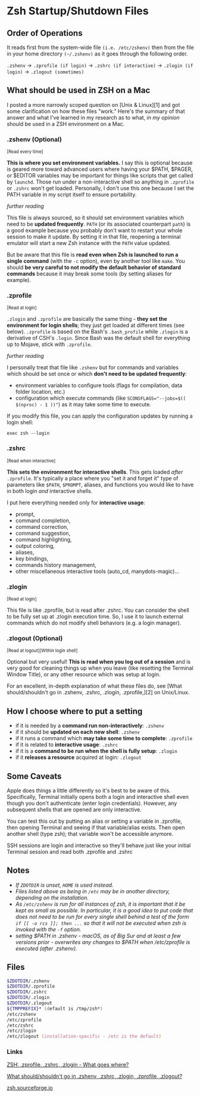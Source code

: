 # Zsh Startup/Shutdown Files

## Order of Operations

It reads first from the system-wide file `(i.e. /etc/zshenv)` then from the file in your home directory `(~/.zshenv)` as it goes through the following order.

`.zshenv` → `.zprofile (if login)` → `.zshrc (if interactive)` → `.zlogin (if login)` → `.zlogout (sometimes)`

## What should be used in ZSH on a Mac

I posted a more narrowly scoped question on [Unix & Linux][1] and got some clarification on how these files "work."  Here's the summary of that answer and what I've learned in my research as to what, *in my opinion* should be used in a ZSH environment on a Mac.

### .zshenv (Optional)

<sup>[Read every time]</sup>

**This is where you set environment variables.**  I say this is optional because is geared more toward advanced users where having your $PATH, $PAGER, or $EDITOR variables may be important for things like scripts that get called by `launchd`.  Those run under a non-interactive shell so anything in `.zprofile` or `.zshrc` won't get loaded.  Personally, I don't use this one because I set the PATH variable in my script itself to ensure portability.

*further reading*

This file is always sourced, so it should set environment variables which need to be **updated frequently**. `PATH` (or its associated counterpart `path`) is a good example because you probably don't want to restart your whole session to make it update. By setting it in that file, reopening a terminal emulator will start a new Zsh instance with the `PATH` value updated.

But be aware that this file is **read even when Zsh is launched to run a single command** (with the `-c` option), even by another tool like `make`. You should **be very careful to not modify the default behavior of standard commands** because it may break some tools (by setting aliases for example).

### .zprofile

<sup>[Read at login]</sup>

`.zlogin` and `.zprofile` are basically the same thing - **they set the environment for login shells**; they just get loaded at different times (see below).  `.zprofile` is based on the Bash's `.bash_profile` while `.zlogin` is a derivative of CSH's `.login`.  Since Bash was the default shell for everything up to Mojave, stick with `.zprofile`.

*further reading*

I personally treat that file like `.zshenv` but for commands and variables which should be set once or which **don't need to be updated frequently**:

* environment variables to configure tools (flags for compilation, data folder location, etc.)
* configuration which execute commands (like `SCONSFLAGS="--jobs=$(( $(nproc) - 1 ))"`) as it may take some time to execute.
  
If you modify this file, you can apply the configuration updates by running a login shell:

`exec zsh --login`

### .zshrc

<sup>[Read when interactive]</sup>

**This sets the environment for interactive shells**.  This gets loaded *after* `.zprofile`.  It's typically a place where you "set it and forget it" type of parameters like `$PATH`, `$PROMPT`, aliases, and functions you would like to have in both login *and* interactive shells.

I put here everything needed only for **interactive usage**:

* prompt,
* command completion,
* command correction,
* command suggestion,
* command highlighting,
* output coloring,
* aliases,
* key bindings,
* commands history management,
* other miscellaneous interactive tools (auto_cd, manydots-magic)...

### .zlogin

<sup>[Read at login]</sup>

This file is like .zprofile, but is read after .zshrc. You can consider the shell to be fully set up at .zlogin execution time. So, I use it to launch external commands which do not modify shell behaviors (e.g. a login manager).

### .zlogout (Optional)

<sup>[Read at logout][Within login shell]</sup>

Optional but very useful!  **This is read when you log out of a session** and is very good for cleaning things up when you leave (like resetting the Terminal Window Title), or any other resource which was setup at login.

For an excellent, in-depth explanation of what these files do, see [What should/shouldn't go in .zshenv, .zshrc, .zlogin, .zprofile,][2] on Unix/Linux.

## How I choose where to put a setting

* if it is needed by a **command run non-interactively**: `.zshenv`
* if it should be **updated on each new shell**: `.zshenv`
* if it runs a command which **may take some time to complete**: `.zprofile`
* if it is related to **interactive usage**: `.zshrc`
* if it is a **command to be run when the shell is fully setup**: `.zlogin`
* if it **releases a resource** acquired at login: `.zlogout`

## Some Caveats

Apple does things a little differently so it's best to be aware of this. Specifically, Terminal initially opens both a login and interactive shell even though you don't authenticate (enter login credentials). However, any subsequent shells that are opened are only interactive.

You can test this out by putting an alias or setting a variable in .zprofile, then opening Terminal and seeing if that variable/alias exists. Then open another shell (type zsh); that variable won't be accessible anymore.

SSH sessions are login and interactive so they'll behave just like your initial Terminal session and read both .zprofile and .zshrc

## Notes

* *If `ZDOTDIR` is unset, `HOME` is used instead.*
* *Files listed above as being in `/etc` may be in another directory, depending on the installation.*
* *As `/etc/zshenv` is run for all instances of zsh, it is important that it be kept as small as possible. In particular, it is a good idea to put code that does not need to be run for every single shell behind a test of the form `if [[ -o rcs ]]; then ...` so that it will not be executed when zsh is invoked with the `-f` option.*
* *setting $PATH in .zshenv - macOS, as of Big Sur and at least a few versions prior - overwrites any changes to $PATH when /etc/zprofile is executed (after .zshenv).*

## Files

```zsh
$ZDOTDIR/.zshenv
$ZDOTDIR/.zprofile
$ZDOTDIR/.zshrc
$ZDOTDIR/.zlogin
$ZDOTDIR/.zlogout
${TMPPREFIX}* (default is /tmp/zsh*)
/etc/zshenv
/etc/zprofile
/etc/zshrc
/etc/zlogin
/etc/zlogout (installation-specific - /etc is the default)
```

### Links

[ZSH: .zprofile, .zshrc, .zlogin - What goes where?](https://apple.stackexchange.com/questions/388622/zsh-zprofile-zshrc-zlogin-what-goes-where)

[What should/shouldn't go in .zshenv, .zshrc, .zlogin, .zprofile, .zlogout?](https://unix.stackexchange.com/questions/71253/what-should-shouldnt-go-in-zshenv-zshrc-zlogin-zprofile-zlogout)

[zsh.sourceforge.io](https://zsh.sourceforge.io/Doc/Release/Files.html#Files)
